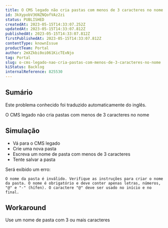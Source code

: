 ```yaml
---
title: O CMS legado não cria pastas com menos de 3 caracteres no nome
id: 3kXypobV36NZNQofVAz2zi
status: PUBLISHED
createdAt: 2023-05-15T14:33:07.252Z
updatedAt: 2023-05-15T14:33:07.812Z
publishedAt: 2023-05-15T14:33:07.812Z
firstPublishedAt: 2023-05-15T14:33:07.812Z
contentType: knownIssue
productTeam: Portal
author: 2mXZkbi0oi061KicTExNjo
tag: Portal
slug: o-cms-legado-nao-cria-pastas-com-menos-de-3-caracteres-no-nome
kiStatus: Backlog
internalReference: 825530
---
```


## Sumário

<div class="alert alert-info">
  <p>Este problema conhecido foi traduzido automaticamente do inglês.</p>
</div>


O CMS legado não cria pastas com menos de 3 caracteres no nome

## Simulação



- Vá para o CMS legado
- Crie uma nova pasta
- Escreva um nome de pasta com menos de 3 caracteres
- Tente salvar a pasta

Será exibido um erro:

    O nome da pasta é inválido. Verifique as instruções para criar o nome da pasta. O nome é obrigatório e deve conter apenas letras, números, "@" e "-" (hífen). O caractere "@" deve ser usado no início e no final.




## Workaround


Use um nome de pasta com 3 ou mais caracteres




